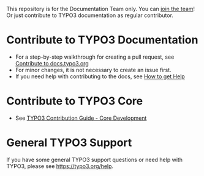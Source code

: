 This repository is for the Documentation Team only. You can [join the team](https://docs.typo3.org/News/2018/Index.html#become-a-typo3-documentation-team-member)!
Or just contribute to TYPO3 documentation as regular contributor.

# Contribute to TYPO3 Documentation

* For a step-by-step walkthrough for creating a pull request, see [Contribute to docs.typo3.org](https://docs.typo3.org/typo3cms/HowToDocument/WritingDocsOfficial/Index.html)
* For minor changes, it is not necessary to create an issue first. 
* If you need help with contributing to the docs, see [How to get Help](https://docs.typo3.org/typo3cms/HowToDocument/HowToGetHelp.html)

# Contribute to TYPO3 Core

* See [TYPO3 Contribution Guide - Core Development](https://docs.typo3.org/typo3cms/ContributionWorkflowGuide/)

# General TYPO3 Support

If you have some general TYPO3 support questions or need help with TYPO3, please see https://typo3.org/help.
